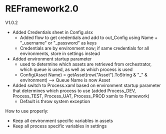 # REFramework2.0

V1.0.2
* Added Credentials sheet in Config.xlsx
  * Added flow to get credentials and add to out_Config using Name + "\_username" or "\_password" as keys
  * Credentials are by environment now; if same credentials for all environments, store in settings instead
* Added environment startup parameter
  * used to determine which assets are retrieved from orchestrator, which queue is used, as well as which process is used
  * Config(Asset Name) = getAsset(row("Asset").ToString & "\_" & environment) --> Queue Name is now Asset
* Added switch to Process.xaml based on environment startup parameter that determines which process to use (added Process_DEV, Process_TEST, Process_UAT, Process_PROD xamls to Framework)
  * Default is throw system exception


How to use properly:
* Keep all environment specific variables in assets
* Keep all process specific variables in settings
